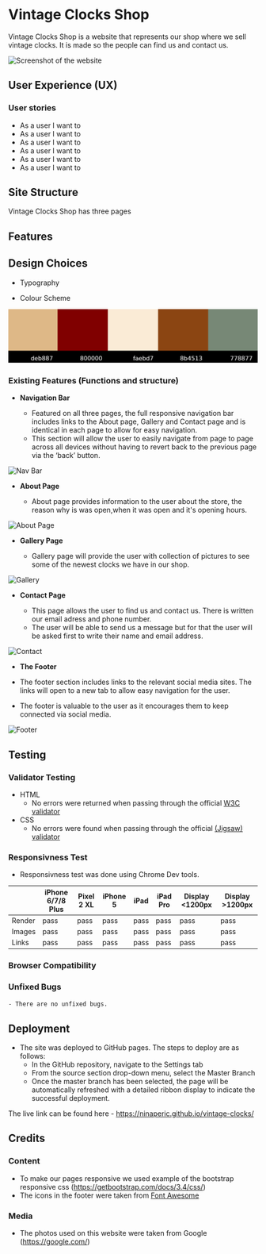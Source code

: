 # Vintage Clocks Shop

Vintage Clocks Shop is a website that represents our shop where we sell vintage clocks. It is made so the people can find us and contact us.

![Screenshot of the website](https://github.com/ninaperic/vintage-clocks/blob/main/assets/readme_images/devices.png)

## User Experience (UX)

### User stories 

- As a user I want to 
- As a user I want to 
- As a user I want to 
- As a user I want to 
- As a user I want to 
- As a user I want to 

## Site Structure

Vintage Clocks Shop has three pages




## Features 

## Design Choices

- Typography

- Colour Scheme

![Color palette](assets/readme_images/color_palette.jpg)

### Existing Features (Functions and structure)

- __Navigation Bar__

  - Featured on all three pages, the full responsive navigation bar includes links to the About page, Gallery and Contact page and is identical in each page to allow for easy navigation.
  - This section will allow the user to easily navigate from page to page across all devices without having to revert back to the previous page via the ‘back’ button. 

![Nav Bar](https://github.com/ninaperic/vintage-clocks/blob/main/assets/readme_images/nav-bar.png)

- __About Page__

  - About page provides information to the user about the store, the reason why is was open,when it was open and it's opening hours.

![About Page](https://github.com/ninaperic/vintage-clocks/blob/main/assets/readme_images/about.png)

- __Gallery Page__

  - Gallery page will provide the user with collection of pictures to see some of the newest clocks we have in our shop.

![Gallery](https://github.com/ninaperic/vintage-clocks/blob/main/assets/readme_images/gallery.png)

- __Contact Page__

  - This page allows the user to find us and contact us. There is written our email adress and phone number.
  - The user will be able to send us a message but for that the user will be asked first to write their name and email address. 

![Contact](https://github.com/ninaperic/vintage-clocks/blob/main/assets/readme_images/contact.png)

 - __The Footer__ 

  - The footer section includes links to the relevant social media sites. The links will open to a new tab to allow easy navigation for the user. 
  - The footer is valuable to the user as it encourages them to keep connected via social media.

![Footer](https://github.com/ninaperic/vintage-clocks/blob/main/assets/readme_images/footer.png)


## Testing 

### Validator Testing 

- HTML
  - No errors were returned when passing through the official [W3C validator](https://validator.w3.org/nu/?doc=https%3A%2F%2Fninaperic.github.io%2Fvintage-clocks%2F%3Ffbclid%3DIwAR0xLERJXKN7cHw1VtFblWWuqU_R_KGFj89za0jHKwLtPgH1z2NwtI8ex1o)
- CSS
  - No errors were found when passing through the official [(Jigsaw) validator](https://jigsaw.w3.org/css-validator/validator?uri=https%3A%2F%2Fninaperic.github.io%2Fvintage-clocks%2F%3Ffbclid%3DIwAR0xLERJXKN7cHw1VtFblWWuqU_R_KGFj89za0jHKwLtPgH1z2NwtI8ex1o&profile=css3svg&usermedium=all&warning=1&vextwarning=&lang=en)

### Responsivness Test

- Responsivness test was done using Chrome Dev tools.

|        | iPhone 6/7/8 Plus | Pixel 2 XL| iPhone 5 | iPad | iPad Pro | Display <1200px | Display >1200px |
|--------|-------------------|-----------|----------|------|----------|-----------------|-----------------|
| Render | pass              | pass      | pass     | pass | pass     | pass            | pass            |
| Images | pass              | pass      | pass     | pass | pass     | pass            | pass            |
| Links  | pass              | pass      | pass     | pass | pass     | pass            | pass            |


### Browser Compatibility

### Unfixed Bugs

    - There are no unfixed bugs.

## Deployment

- The site was deployed to GitHub pages. The steps to deploy are as follows: 
  - In the GitHub repository, navigate to the Settings tab 
  - From the source section drop-down menu, select the Master Branch
  - Once the master branch has been selected, the page will be automatically refreshed with a detailed ribbon display to indicate the successful deployment. 

The live link can be found here - https://ninaperic.github.io/vintage-clocks/


## Credits  

### Content 

- To make our pages responsive we used example of the bootstrap responsive css (https://getbootstrap.com/docs/3.4/css/)
- The icons in the footer were taken from [Font Awesome](https://fontawesome.com/)

### Media

- The photos used on this website were taken from Google (https://google.com/)


